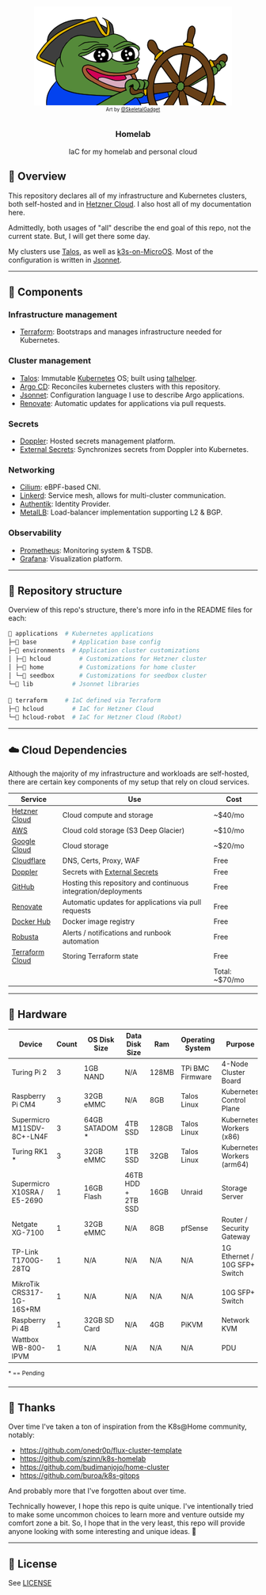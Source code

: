 <p align="center">
  <a href="#"><img src="docs/img/k8shappy.png"></a>
  <br>
  <sup><sup>
    Art by <a href="https://twitter.com/SkeletalGadget">@SkeletalGadget</a>
  </sup></sup>
  <h3 align="center">Homelab</h2>
  <p align="center">
    IaC for my homelab and personal cloud
  </p>
</p>

## 📖 Overview

This repository declares all of my infrastructure and Kubernetes clusters, both self-hosted and in [Hetzner Cloud](https://www.hetzner.com/). I also host all of my documentation here.

Admittedly, both usages of "all" describe the end goal of this repo, not the current state. But, I will get there some day.

My clusters use [Talos](https://talos.dev/), as well as [k3s-on-MicroOS](https://github.com/kube-hetzner/terraform-hcloud-kube-hetzner). Most of the configuration is written in [Jsonnet](https://jsonnet.org/).

---

## 🎨 Components

### Infrastructure management

- [Terraform](https://github.com/hashicorp/terraform): Bootstraps and manages infrastructure needed for Kubernetes.

### Cluster management

- [Talos](https://www.talos.dev): Immutable [Kubernetes](https://kubernetes.io/) OS; built using [talhelper](https://github.com/budimanjojo/talhelper).
- [Argo CD](https://github.com/argoproj/argo-cd): Reconciles kubernetes clusters with this repository.
- [Jsonnet](https://jsonnet.org/): Configuration language I use to describe Argo applications.
- [Renovate](https://github.com/renovatebot/renovate): Automatic updates for applications via pull requests.

### Secrets

- [Doppler](https://www.doppler.com/): Hosted secrets management platform.
- [External Secrets](https://external-secrets.io): Synchronizes secrets from Doppler into Kubernetes.

### Networking

- [Cilium](https://cilium.io): eBPF-based CNI.
- [Linkerd](https://linkerd.io): Service mesh, allows for multi-cluster communication.
- [Authentik](https://goauthentik.io): Identity Provider.
- [MetalLB](https://metallb.universe.tf/): Load-balancer implementation supporting L2 & BGP.

### Observability

- [Prometheus](https://prometheus.io): Monitoring system & TSDB.
- [Grafana](https://grafana.com): Visualization platform.

---

## 📂 Repository structure

Overview of this repo's structure, there's more info in the README files for each:

```sh
📁 applications  # Kubernetes applications
├─📁 base          # Application base config
├─📁 environments  # Application cluster customizations
│ ├─📁 hcloud        # Customizations for Hetzner cluster
│ ├─📁 home          # Customizations for home cluster
│ └─📁 seedbox       # Customizations for seedbox cluster
└─📁 lib           # Jsonnet libraries

📁 terraform     # IaC defined via Terraform
├─📁 hcloud        # IaC for Hetzner Cloud
└─📁 hcloud-robot  # IaC for Hetzner Cloud (Robot)
```

---

## ☁️ Cloud Dependencies

Although the majority of my infrastructure and workloads are self-hosted, there are certain key components of my setup that rely on cloud services.

| Service                                             | Use                                                            | Cost           |
| --------------------------------------------------- | -------------------------------------------------------------- | -------------- |
| [Hetzner Cloud](https://www.hetzner.com/)           | Cloud compute and storage                                      | ~$40/mo        |
| [AWS](https://aws.amazon.com/)                      | Cloud cold storage (S3 Deep Glacier)                           | ~$10/mo        |
| [Google Cloud](https://cloud.google.com/)           | Cloud storage                                                  | ~$20/mo        |
| [Cloudflare](https://www.cloudflare.com/)           | DNS, Certs, Proxy, WAF                                         | Free           |
| [Doppler](https://doppler.com/)                     | Secrets with [External Secrets](https://external-secrets.io/)  | Free           |
| [GitHub](https://github.com/)                       | Hosting this repository and continuous integration/deployments | Free           |
| [Renovate](https://github.com/renovatebot/renovate) | Automatic updates for applications via pull requests           | Free           |
| [Docker Hub](https://hub.docker.com/)               | Docker image registry                                          | Free           |
| [Robusta](https://home.robusta.dev/)                | Alerts / notifications and runbook automation                  | Free           |
| [Terraform Cloud](https://www.terraform.io/)        | Storing Terraform state                                        | Free           |
|                                                     |                                                                | Total: ~$70/mo |

---

## 🔧 Hardware

| Device                      | Count | OS Disk Size    | Data Disk Size     | Ram   | Operating System | Purpose                       |
| --------------------------- | ----- | --------------- | ------------------ | ----- | ---------------- | ----------------------------- |
| Turing Pi 2                 | 3     | 1GB NAND        | N/A                | 128MB | TPi BMC Firmware | 4-Node Cluster Board          |
| Raspberry Pi CM4            | 3     | 32GB eMMC       | N/A                | 8GB   | Talos Linux      | Kubernetes Control Plane      |
| Supermicro M11SDV-8C+-LN4F  | 3     | 64GB SATADOM \* | 4TB SSD            | 128GB | Talos Linux      | Kubernetes Workers (x86)      |
| Turing RK1 \*               | 3     | 32GB eMMC       | 1TB SSD            | 32GB  | Talos Linux      | Kubernetes Workers (arm64)    |
| Supermicro X10SRA / E5-2690 | 1     | 16GB Flash      | 46TB HDD + 2TB SSD | 16GB  | Unraid           | Storage Server                |
| Netgate XG-7100             | 1     | 32GB eMMC       | N/A                | 8GB   | pfSense          | Router / Security Gateway     |
| TP-Link T1700G-28TQ         | 1     | N/A             | N/A                | N/A   | N/A              | 1G Ethernet / 10G SFP+ Switch |
| MikroTik CRS317-1G-16S+RM   | 1     | N/A             | N/A                | N/A   | N/A              | 10G SFP+ Switch               |
| Raspberry Pi 4B             | 1     | 32GB SD Card    | N/A                | 4GB   | PiKVM            | Network KVM                   |
| Wattbox WB-800-IPVM         | 1     | N/A             | N/A                | N/A   | N/A              | PDU                           |

<sup>\* == Pending</sup>

---

## 🤝 Thanks

Over time I've taken a ton of inspiration from the K8s@Home community, notably:

- https://github.com/onedr0p/flux-cluster-template
- https://github.com/szinn/k8s-homelab
- https://github.com/budimanjojo/home-cluster
- https://github.com/buroa/k8s-gitops

And probably more that I've forgotten about over time.

Technically however, I hope this repo is quite unique. I've intentionally tried to make some uncommon choices to learn more and venture outside my comfort zone a bit. So, I hope that in the very least, this repo will provide anyone looking with some interesting and unique ideas. 🙂

---

## 🔏 License

See [LICENSE](./LICENSE)
